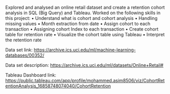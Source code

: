  Explored and analysed an online retail dataset and create a retention cohort analysis in SQL (Big Query) and Tableau. Worked on the following skills in this project:
 • Understand what is cohort and cohort analysis
 • Handling missing values
 • Month extraction from date
 • Assign cohort to each transaction
 • Assigning cohort Index to each transaction
 • Create cohort table for retention rate
 • Visualize the cohort table using Tableau
 • Interpret the retention rate

 Data set link: https://archive.ics.uci.edu/ml/machine-learning-databases/00352/

 Data set description: https://archive.ics.uci.edu/ml/datasets/Online+Retail#

 Tableau Dashboard link: https://public.tableau.com/app/profile/mohammed.asim8506/viz/CohortRetentionAnalysis_16858748074040/CohortRetention